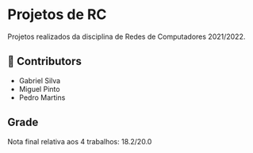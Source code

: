 # Projetos de RC
Projetos realizados da disciplina de Redes de Computadores 2021/2022.

## 🤝 Contributors
- Gabriel Silva
- Miguel Pinto
- Pedro Martins

## Grade
Nota final relativa aos 4 trabalhos: 18.2/20.0
